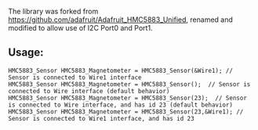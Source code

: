 The library was forked from https://github.com/adafruit/Adafruit_HMC5883_Unified, renamed and modified to allow use of I2C Port0 and Port1.

## Usage:
```
HMC5883_Sensor HMC5883_Magnetometer = HMC5883_Sensor(&Wire1); // Sensor is connected to Wire1 interface
HMC5883_Sensor HMC5883_Magnetometer = HMC5883_Sensor();  // Sensor is connected to Wire interface (default behavior)
HMC5883_Sensor HMC5883_Magnetometer = HMC5883_Sensor(23);  // Sensor is connected to Wire interface, and has id 23 (default behavior)
HMC5883_Sensor HMC5883_Magnetometer = HMC5883_Sensor(23,&Wire1); // Sensor is connected to Wire1 interface, and has id 23
```
